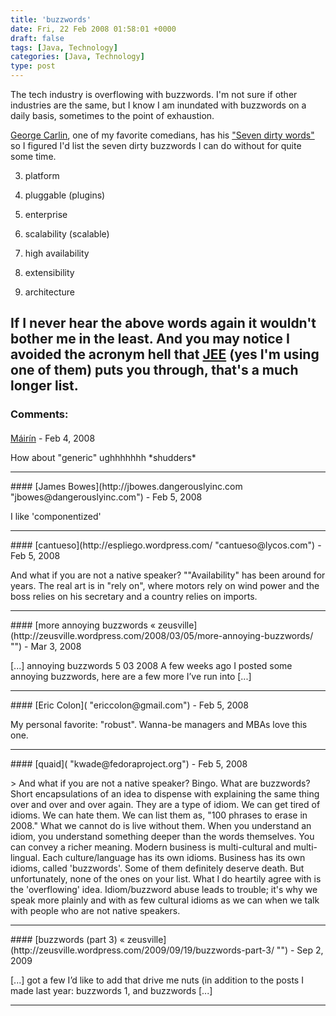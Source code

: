 ```yaml
---
title: 'buzzwords'
date: Fri, 22 Feb 2008 01:58:01 +0000
draft: false
tags: [Java, Technology]
categories: [Java, Technology]
type: post
---
```


The tech industry is overflowing with buzzwords. I'm not sure if other industries are the same, but I know I am inundated with buzzwords on a daily basis, sometimes to the point of exhaustion.

[George Carlin](http://en.wikipedia.org/wiki/George_Carlin), one of my favorite comedians, has his ["Seven dirty words"](http://www.google.com/search?q=carlin+7+dirty+words&ie=utf-8&oe=utf-8&aq=t&rls=org.mozilla:en-US:official&client=firefox-a) so I figured I'd list the seven dirty buzzwords I can do without for quite some time.

3.  platform

6.  pluggable (plugins)

9.  enterprise

12.  scalability (scalable)

15.  high availability

18.  extensibility

21.  architecture

If I never hear the above words again it wouldn't bother me in the least. And you may notice I avoided the acronym hell that [JEE](http://mindprod.com/jgloss/j2ee.html#COMPONENTS) (yes I'm using one of them) puts you through, that's a much longer list.
---
### Comments:
#### 
[Máirín](http://mihmo.livejournal.com "mairin@gmail.com") - <time datetime="2008-02-21 23:13:58">Feb 4, 2008</time>

How about "generic" ughhhhhhh \*shudders\*
<hr />
#### 
[James Bowes](http://jbowes.dangerouslyinc.com "jbowes@dangerouslyinc.com") - <time datetime="2008-02-22 13:27:02">Feb 5, 2008</time>

I like 'componentized'
<hr />
#### 
[cantueso](http://espliego.wordpress.com/ "cantueso@lycos.com") - <time datetime="2008-02-22 13:58:31">Feb 5, 2008</time>

And what if you are not a native speaker? ""Availability" has been around for years. The real art is in "rely on", where motors rely on wind power and the boss relies on his secretary and a country relies on imports.
<hr />
#### 
[more annoying buzzwords &laquo; zeusville](http://zeusville.wordpress.com/2008/03/05/more-annoying-buzzwords/ "") - <time datetime="2008-03-05 15:11:02">Mar 3, 2008</time>

\[...\] annoying buzzwords 5 03 2008 A few weeks ago I posted some annoying buzzwords, here are a few more I’ve run into \[...\]
<hr />
#### 
[Eric Colon]( "ericcolon@gmail.com") - <time datetime="2008-02-22 20:45:32">Feb 5, 2008</time>

My personal favorite: "robust". Wanna-be managers and MBAs love this one.
<hr />
#### 
[quaid]( "kwade@fedoraproject.org") - <time datetime="2008-02-29 20:45:30">Feb 5, 2008</time>

\> And what if you are not a native speaker? Bingo. What are buzzwords? Short encapsulations of an idea to dispense with explaining the same thing over and over and over again. They are a type of idiom. We can get tired of idioms. We can hate them. We can list them as, "100 phrases to erase in 2008." What we cannot do is live without them. When you understand an idiom, you understand something deeper than the words themselves. You can convey a richer meaning. Modern business is multi-cultural and multi-lingual. Each culture/language has its own idioms. Business has its own idioms, called 'buzzwords'. Some of them definitely deserve death. But unfortunately, none of the ones on your list. What I do heartily agree with is the 'overflowing' idea. Idiom/buzzword abuse leads to trouble; it's why we speak more plainly and with as few cultural idioms as we can when we talk with people who are not native speakers.
<hr />
#### 
[buzzwords (part 3) &laquo; zeusville](http://zeusville.wordpress.com/2009/09/19/buzzwords-part-3/ "") - <time datetime="2009-09-22 09:43:19">Sep 2, 2009</time>

\[...\] got a few I’d like to add that drive me nuts (in addition to the posts I made last year: buzzwords 1, and buzzwords \[...\]
<hr />
